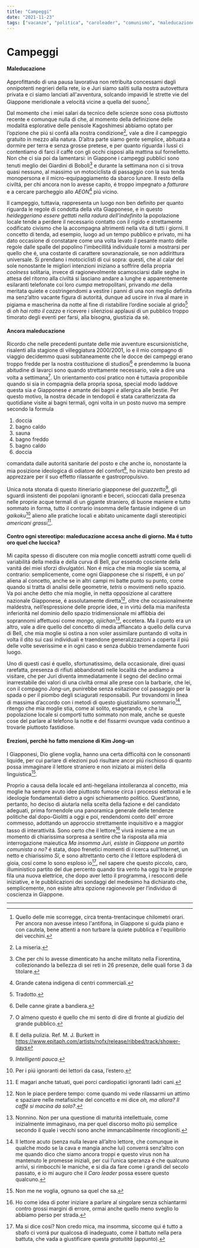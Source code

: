 ```yaml
---
title: "Campeggi"
date: "2021-11-23"
tags: ["vacanze", "politica", "caroleader", "comunismo", "maleducazione"]
---
```


# Campeggi

#### Maleducazione

Approfittando di una pausa lavorativa non retribuita concessami dagli onnipotenti negrieri della rete, io e Juri siamo saliti sulla nostra autovettura privata e ci siamo lanciati all'avventura, solcando impavidi le strette vie del Giappone meridionale a velocitá vicine a quella del suono[^1].

Dal momento che i miei salari da tecnico delle scienze sono cosa piuttosto recente e comunque nulla di che, al momento della definizione delle modalitá esplorative delle penisole Kagoshimesi abbiamo optato per l’opzione che piú si confá alla nostra condizione[^2], vale a dire il campeggio gratuito in mezzo alla natura. D’altra parte siamo gente semplice, abituata a dormire per terra e senza grosse pretese, e per quanto riguarda i lussi ci contentiamo di farci il caffé con gli occhi cisposi alla mattina sul fornelletto. Non che ci sia poi da lamentarsi: in Giappone i campeggi pubblici sono tenuti meglio dei Giardini di Boboli[^3] e durante la settimana non ci si trova quasi nessuno, al massimo un motociclista di passaggio con la sua tenda monopersona e il micro-equipaggiamento da sbarco lunare. Il resto della civiltá, per chi ancora non lo avesse capito, é troppo impegnato a _fatturare_ e a cercare parcheggio allo _AEON_[^4] piú vicino.

Il campeggio, tuttavia, rappresenta un luogo non ben definito per quanto riguarda le regole di condotta della vita Giapponese, e in questo *heideggeriano essere gettati nella radura dell’indefinito* la popolazione locale tende a perdere il necessario contatto con il rigido e strettamente codificato civismo che la accompagna altrimenti nella vita di tutti i giorni. Il concetto di tenda, ad esempio, luogo ad un tempo pubblico e privato, mi ha dato occasione di constatare come una volta levato il pesante manto delle regole dalle spalle del popolino l’imbecillitá individuale torni a mostrarsi per quello che é, una costante di carattere sovranazionale, se non addirittura universale. Si prendano i motociclisti di cui sopra: questi, che al calar del sole nonostante le migliori intenzioni iniziano a soffrire della propria *coolness* solitaria, invece di ragionevolmente scamosciarsi dalle seghe in attesa del ritorno alla civiltá si lasciano andare a lunghe e apparentemente esilaranti telefonate coi loro _cumpa_ metropolitani, privando *me* della meritata quiete e costringendomi a vestire i panni di una non meglio definita ma senz’altro vacante figura di autoritá, dunque ad uscire in riva al mare in pigiama e mascherina da notte al fine di ristabilire l’ordine sociale al grido[^5] di _oh hai rotto il cazzo_ e ricevere i silenziosi applausi di un pubblico troppo timorato degli eventi per farsi, alla bisogna, giustizia da sè.

#### Ancora maleducazione

Ricordo che nelle precedenti puntate delle mie avventure escursionistiche, risalenti alla stagione di villeggiatura 2000/2001, io e il mio compagno di viaggio decidemmo quasi subitaneamente che le docce dei campeggi erano troppo fredde per la nostra costituzione di studiosi[^6] e prendemmo la buona abitudine di lavarci sono quando strettamente necessario, vale a dire una volta a settimana[^7]. Un orientamento cosí pratico non é tuttavia proponibile quando si sia in compagnia della propria sposa, special modo laddove questa sia *e* Giapponese *e* amante dei bagni *e* allergica alle bestie. Per questo motivo, la nostra décade in tendopoli é stata caratterizzata da quotidiane visite ai bagni termali, ogni volta in un posto nuovo ma sempre secondo la formula 

1. doccia 
2. bagno caldo
3. sauna
4. bagno freddo 
5. bagno caldo 
6. doccia 

comandata dalle autoritá sanitarie del posto e che anche io, nonostante la mia posizione ideologica di odiatore del comfort[^8], ho iniziato ben presto ad apprezzare per il suo effetto rilassante e gastropropulsivo.

Unica nota stonata di questo itineriario giapponese del *guazzetto*[^9], gli sguardi insistenti dei popolani ignoranti e beceri, scioccati dalla presenza nelle proprie acque termali di un gigante straniero, di buone maniere e tutto sommato in forma, tutto il contrario insomma delle fantasie indigene di un *gaikoku*[^10] alieno alle pratiche locali e abitato unicamente dagli stereotipici *americani grassi*[^11].

#### Contro ogni stereotipo: maleducazione accesa anche di giorno. Ma é tutto oro quel che luccica?

Mi capita spesso di discutere con mia moglie concetti astratti come quelli di variabilitá della media e della curva di Bell, pur essendo cosciente della vanitá dei miei sforzi divulgatóri. Non é mica che mia moglie sia scema, al contrario: semplicemente, come ogni Giapponese che si rispetti, é un po’ aliena al concetto, anche se in altri campi mi batte punto su punto, come quando si tratta di analisi delle geometrie, *tetris* o movimenti nello spazio. Va poi anche detto che mia moglie, in netta opposizione al carattere nazionale Giapponese, é assolutamente diretta[^12], oltre che occasionalmente maldestra, nell’espressione delle proprie idee, e in virtú della mia manifesta inferioritá nel dominio dello spazio tridimensionale mi affibbia dei soprannomi affettuosi come *mongo*, *ojiichan*[^13], eccetera. Ma il punto era un altro, vale a dire quello del concetto di media affiancato a quello della curva di Bell, che mia moglie si ostina a non voler assimilare puntando di volta in volta il dito sui casi individuali e traendone generalizzazioni a coperta il piú delle volte severissime e in ogni caso e senza dubbio tremendamente fuori luogo.

Uno di questi casi é quello, sfortunatissimo, della occasionale, direi quasi rarefatta, presenza di rifiuti abbandonati nelle localitá che andiamo a visitare, che per Juri diventa immediatamente il segno del declino ormai inarrestabile dei valori di una civiltá ormai alle prese con la barbarie, che lei, con il compagno *Jong-un*, punirebbe senza esitazione col passaggio per la spada o per il piombo degli sciagurati responsabili. Pur trovandomi in linea di massima d’accordo con i metodi di questo giustizialismo sommario[^14], ritengo che mia moglie stia, come al solito, esagerando, e che la popolazione locale si comporti tutto sommato non male, anche se queste cose del parlare al telefono la notte e del fissarmi ovunque vada continuo a trovarle piuttosto fastidiose.

#### Erezioni, perchè ho fatto menzione di Kim Jong-un

I Giapponesi, Dio gliene voglia, hanno una certa difficoltá con le consonanti liquide, per cui parlare di elezioni puó risultare ancor piú rischioso di quanto possa immaginare il lettore straniero e non iniziato ai misteri della linguistica[^15].

Proprio a causa della locale ed anti-hegeliana intolleranza al concetto, mia moglie ha sempre avuto idee piuttosto fumose circa i processi elettorali e le ideologie fondamentali dietro a ogni schieramento politico. Quest’anno, pertanto, ho deciso di aiutarla nella scelta della fazione e del candidato adeguati, prima fornendole una panoramica generale delle tendenze politiche dal dopo-Giolitti a oggi e poi, rendendomi conto dell’ errore commesso, adottando un approccio strettamente inquisitivo e a maggior tasso di interattivitá. Sono certo che il lettore[^16] vivrá insieme a me un momento di chiarissima sorpresa a sentire che la risposta alla mia interrogazione maieutica *Ma insomma Juri, esiste in Giappone un partito comunista o no?* é stata, dopo frenetici momenti di ricerca sull’Internet, un netto e chiarissimo *Sí*, e sono altrettanto certo che il lettore esploderá di gioia, cosí come lo sono esploso io[^17], nel sapere che questo piccolo, caro, illuministico partito del due percento quando tira vento ha oggi tra le proprie fila una nuova elettrice, che dopo aver letto il programma, i resoconti delle iniziative, e le pubblicazioni dei sondaggi del medesimo ha dichiarato che, semplicemente, non esiste altra opzione ragionevole per l’individuo di coscienza in Giappone.

___


[^1]: Quello delle mie scorregge, circa trenta-trentacinque chilometri orari. Per ancora non avesse inteso l'antifona, in Giappone si guida piano e con cautela, bene attenti a non turbare la quiete pubblica e l'equilibrio dei vecchini.
[^2]: La miseria.
[^3]: Che per chi lo avesse dimenticato ha anche militato nella Fiorentina, collezionando la bellezza di sei reti in 26 presenze, delle quali forse 3 da titolare.
[^4]: Grande catena indigena di centri commerciali.
[^5]: Tradotto.
[^6]: Delle canne girate a bandiera.
[^7]: O almeno questo é quello che mi sento di dire di fronte al giudizio del grande pubblico.
[^8]: E della pulizia. Ref. M. J. Burkett in https://www.epitaph.com/artists/nofx/release/ribbed/track/shower-days
[^9]: *Intelligenti pauca*.
[^10]: Per i piú ignoranti dei lettori da casa, l’estero.
[^11]: E magari anche tatuati, quei porci cardiopatici ignoranti ladri cani.
[^12]: Non le piace perdere tempo: come quando mi vede rilassarmi un attimo e spaziare nelle metafisiche del concetto e mi dice *oh, ma allora? Il caffé si macina da solo?*.
[^13]: Nonnino. Non per una questione di maturitá intellettuale, come inizialmente immaginavo, ma per quel discorso molto piú semplice secondo il quale i vecchi sono anche immancabilmente rincoglioniti.
[^14]: Il lettore acuto (senza nulla levare all’altro lettore, che comunque in qualche modo se la cava e mangia anche lui) converrá senz’altro con me quando dico che siamo ancora troppi e questo virus non ha mantenuto le promesse iniziali, per cui l’unica speranza é che qualcuno arrivi, si rimbocchi le maniche, e si dia da fare come i grandi del secolo passato, e io mi auguro che il *Caro leader* possa essere questo qualcuno.
[^15]: Non me ne voglia, ognuno sa quel che sa.
[^16]: Ho come idea di poter iniziare a parlare al singolare senza schiantarmi contro grossi margini di errore, ormai anche quello meno sveglio lo abbiamo perso per strada.
[^17]: Ma si dice cosí? Non credo mica, ma insomma, siccome qui é tutto a sbafo ci vorrá pur qualcosa di inadeguato, come il battuto nella pera battuta, che vada a giustificare questa *gratuititá* (appunto).
